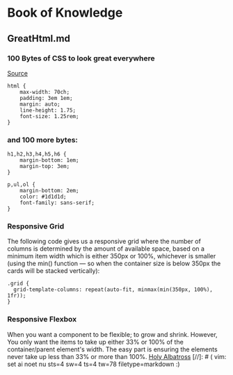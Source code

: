#	Book of Knowledge
##	GreatHtml.md
###	100 Bytes of CSS to look great everywhere
[Source](https://www.swyx.io/css-100-bytes/)

```
html {
    max-width: 70ch;
    padding: 3em 1em;
    margin: auto;
    line-height: 1.75;
    font-size: 1.25rem;
}
```

###	and 100 more bytes:

```
h1,h2,h3,h4,h5,h6 {
    margin-bottom: 1em;
    margin-top: 3em;
}

p,ul,ol {
    margin-bottom: 2em;
    color: #1d1d1d;
    font-family: sans-serif;
}
```

###	Responsive Grid

The following code gives us a responsive grid where the number of columns
is determined by the amount of available space, based on a minimum item
width which is either 350px or 100%, whichever is smaller (using the
min() function — so when the container size is below 350px the cards
will be stacked vertically):

```
.grid {
  grid-template-columns: repeat(auto-fit, minmax(min(350px, 100%), 1fr));
}
```

###	Responsive Flexbox
When you want a component to be flexible; to grow and shrink.
However, You only want the items to take up either 33% or 100% of
the container/parent element's width. The easy part is ensuring the
elements never take up less than 33% or more than 100%.  [Holy Albatross](https://codepen.io/heydon/pen/JwwZaX)
[//]: # ( vim: set ai noet nu sts=4 sw=4 ts=4 tw=78 filetype=markdown :)
